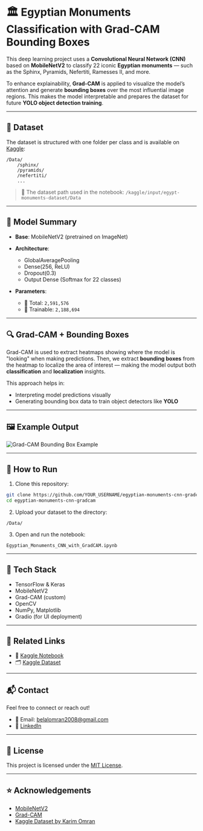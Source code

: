 
# 🏛️ Egyptian Monuments Classification with Grad-CAM Bounding Boxes

This deep learning project uses a **Convolutional Neural Network (CNN)** based on **MobileNetV2** to classify 22 iconic **Egyptian monuments** — such as the Sphinx, Pyramids, Nefertiti, Ramesses II, and more.

To enhance explainability, **Grad-CAM** is applied to visualize the model’s attention and generate **bounding boxes** over the most influential image regions. This makes the model interpretable and prepares the dataset for future **YOLO object detection training**.

---

## 📂 Dataset

The dataset is structured with one folder per class and is available on [Kaggle](https://www.kaggle.com/datasets/karimomran/egypt-monuments-dataset):

```
/Data/
    /sphinx/
    /pyramids/
    /nefertiti/
    ...
```

> 📍 The dataset path used in the notebook: `/kaggle/input/egypt-monuments-dataset/Data`

---

## 🧠 Model Summary

- **Base**: MobileNetV2 (pretrained on ImageNet)
- **Architecture**:
  - GlobalAveragePooling
  - Dense(256, ReLU)
  - Dropout(0.3)
  - Output Dense (Softmax for 22 classes)

- **Parameters**:
  - 🧮 Total: `2,591,576`
  - 🔧 Trainable: `2,188,694`

---

## 🔍 Grad-CAM + Bounding Boxes

Grad-CAM is used to extract heatmaps showing where the model is "looking" when making predictions. Then, we extract **bounding boxes** from the heatmap to localize the area of interest — making the model output both **classification** and **localization** insights.

This approach helps in:
- Interpreting model predictions visually
- Generating bounding box data to train object detectors like **YOLO**

---

## 🖼️ Example Output

![Grad-CAM Bounding Box Example](example_output.jpg)

---

## 🚀 How to Run

1. Clone this repository:
```bash
git clone https://github.com/YOUR_USERNAME/egyptian-monuments-cnn-gradcam.git
cd egyptian-monuments-cnn-gradcam
```

2. Upload your dataset to the directory:
```
/Data/
```

3. Open and run the notebook:
```
Egyptian_Monuments_CNN_with_GradCAM.ipynb
```

---

## 🧰 Tech Stack

- TensorFlow & Keras
- MobileNetV2
- Grad-CAM (custom)
- OpenCV
- NumPy, Matplotlib
- Gradio (for UI deployment)

---

## 📎 Related Links

- 📝 [Kaggle Notebook](https://www.kaggle.com/code/belalomran/egyptian-monuments-cnn-with-grad-cam-visualization)
- 🗂 [Kaggle Dataset](https://www.kaggle.com/datasets/karimomran/egypt-monuments-dataset)

---

## 📬 Contact

Feel free to connect or reach out!

- 📧 Email: belalomran2008@gmail.com  
- 💼 [LinkedIn](https://www.linkedin.com/in/belal-omran-b20443258/)

---

## 📄 License

This project is licensed under the [MIT License](LICENSE).

---

## ⭐️ Acknowledgements

- [MobileNetV2](https://arxiv.org/abs/1801.04381)
- [Grad-CAM](https://arxiv.org/abs/1610.02391)
- [Kaggle Dataset by Karim Omran](https://www.kaggle.com/datasets/karimomran/egypt-monuments-dataset)
